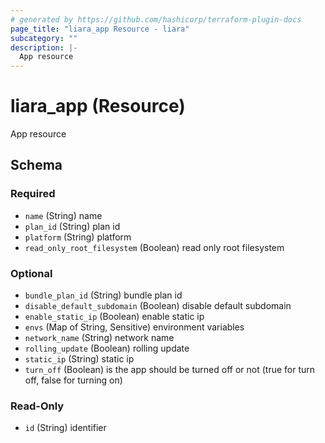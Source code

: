 ```yaml
---
# generated by https://github.com/hashicorp/terraform-plugin-docs
page_title: "liara_app Resource - liara"
subcategory: ""
description: |-
  App resource
---
```


# liara_app (Resource)

App resource



<!-- schema generated by tfplugindocs -->
## Schema

### Required

- `name` (String) name
- `plan_id` (String) plan id
- `platform` (String) platform
- `read_only_root_filesystem` (Boolean) read only root filesystem

### Optional

- `bundle_plan_id` (String) bundle plan id
- `disable_default_subdomain` (Boolean) disable default subdomain
- `enable_static_ip` (Boolean) enable static ip
- `envs` (Map of String, Sensitive) environment variables
- `network_name` (String) network name
- `rolling_update` (Boolean) rolling update
- `static_ip` (String) static ip
- `turn_off` (Boolean) is the app should be turned off or not (true for turn off, false for turning on)

### Read-Only

- `id` (String) identifier
